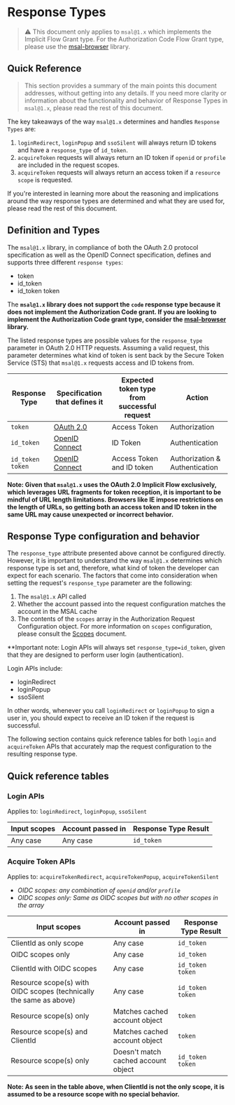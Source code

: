 # Response Types

> :warning: This document only applies to `msal@1.x` which implements the Implicit Flow Grant type. For the Authorization Code Flow Grant type, please use the [msal-browser](https://github.com/AzureAD/microsoft-authentication-library-for-js/tree/dev/lib/msal-browser) library.

## Quick Reference

> This section provides a summary of the main points this document addresses, without getting into any details. If you need more clarity or information about the functionality and behavior of Response Types in `msal@1.x`, please read the rest of this document.

The key takeaways of the way `msal@1.x` determines and handles `Response Types` are:

1. `loginRedirect`, `loginPopup` and `ssoSilent` will always return ID tokens and have a `response_type` of `id_token`.
2. `acquireToken` requests will always return an ID token if `openid` or `profile` are included in the request scopes.
3. `acquireToken` requests will always return an access token if a `resource scope` is requested.

If you're interested in learning more about the reasoning and implications around the way response types are determined and what they are used for, please read the rest of this document.

## Definition and Types
The `msal@1.x` library, in compliance of both the OAuth 2.0 protocol specification as well as the OpenID Connect specification, defines and supports three different `response types`:

* token
* id_token
* id_token token

The **`msal@1.x` library does not support the `code` response type because it does not implement the Authorization Code grant. If you are looking to implement the Authorization Code grant type, consider the [msal-browser](https://github.com/AzureAD/microsoft-authentication-library-for-js/tree/dev/lib/msal-browser) library.**

The listed response types are possible values for the `response_type` parameter in OAuth 2.0 HTTP requests. Assuming a valid request, this parameter determines what kind of token is sent back by the Secure Token Service (STS) that `msal@1.x` requests access and ID tokens from.

| Response Type | Specification that defines it | Expected token type from successful request | Action |
| ------------- | ----------------------------- | ------------------------------------------- | ------ |
| `token` |[OAuth 2.0](https://tools.ietf.org/html/rfc6749#section-3.1.1) | Access Token | Authorization |
| `id_token`| [OpenID Connect](https://openid.net/specs/openid-connect-core-1_0.html#Authentication) | ID Token | Authentication |
|`id_token token`| [OpenID Connect](https://openid.net/specs/openid-connect-core-1_0.html#Authentication) | Access Token and ID token | Authorization & Authentication |

**Note: Given that `msal@1.x` uses the OAuth 2.0 Implicit Flow exclusively, which leverages URL fragments for token reception, it is important to be mindful of URL length limitations. Browsers like IE impose restrictions on the length of URLs, so getting both an access token and ID token in the same URL may cause unexpected or incorrect behavior.**

## Response Type configuration and behavior

The `response_type` attribute presented above cannot be configured directly. However, it is important to understand the way `msal@1.x` determines which response type is set and, therefore, what kind of token the developer can expect for each scenario. The factors that come into consideration when setting the request's `response_type` parameter are the following:

1. The `msal@1.x` API called
2. Whether the account passed into the request configuration matches the account in the MSAL cache
3. The contents of the `scopes` array in the Authorization Request Configuration object. For more information on `scopes` configuration, please consult the [Scopes](/docs/scopes.md) document.

**Important note: Login APIs will always set `response_type=id_token`, given that they are designed to perform user login (authentication).

Login APIs include:

* loginRedirect
* loginPopup
* ssoSilent

In other words, whenever you call `loginRedirect` or `loginPopup` to sign a user in, you should expect to receive an ID token if the request is successful.

The following section contains quick reference tables for both `login` and `acquireToken` APIs that accurately map the request configuration to the resulting response type.

## Quick reference tables

### Login APIs

Applies to: `loginRedirect`, `loginPopup`, `ssoSilent`

| Input scopes | Account passed in | Response Type Result |
| ----------------- | ------------ | -------------------- |
| Any case | Any case | `id_token`|

### Acquire Token APIs

Applies to: `acquireTokenRedirect`, `acquireTokenPopup`, `acquireTokenSilent`

* *OIDC scopes: any combination of `openid` and/or `profile`*
* *OIDC scopes only: Same as OIDC scopes but with no other scopes in the array*

| Input scopes | Account passed in | Response Type Result |
| ----------------- | ------------ | -------------------- |
| ClientId as only scope | Any case | `id_token`|
| OIDC scopes only | Any case | `id_token`|
| ClientId with OIDC scopes | Any case | `id_token token` |
| Resource scope(s) with OIDC scopes (technically the same as above) | Any case | `id_token token` |
| Resource scope(s) only | Matches cached account object | `token` |
| Resource scope(s) and ClientId | Matches cached account object | `token` |
| Resource scope(s) only | Doesn't match cached account object | `id_token token` |

**Note: As seen in the table above, when ClientId is not the only scope, it is assumed to be a resource scope with no special behavior.**


